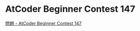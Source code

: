 AtCoder Beginner Contest 147
===

[問題 - AtCoder Beginner Contest 147](https://atcoder.jp/contests/abc147/tasks)
